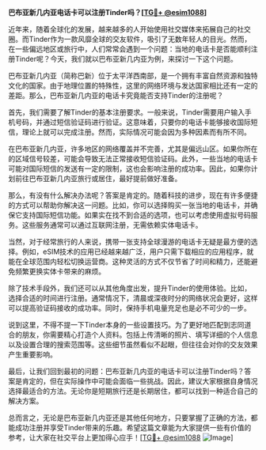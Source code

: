 **巴布亚新几内亚电话卡可以注册Tinder吗？[[TG💪+ @esim1088](https://t.me/s/esim1088)]**

近年来，随着全球化的发展，越来越多的人开始使用社交媒体来拓展自己的社交圈。而Tinder作为一款风靡全球的交友软件，吸引了无数年轻人的目光。然而，在一些偏远地区或旅行中，人们常常会遇到一个问题：当地的电话卡是否能顺利注册Tinder呢？今天，我们就以巴布亚新几内亚为例，来探讨一下这个问题。

巴布亚新几内亚（简称巴新）位于太平洋西南部，是一个拥有丰富自然资源和独特文化的国家。由于地理位置的特殊性，这里的网络环境与发达国家相比还有一定的差距。那么，巴布亚新几内亚的电话卡究竟能否支持Tinder的注册呢？

首先，我们需要了解Tinder的基本注册要求。一般来说，Tinder需要用户输入手机号码，并通过短信验证码进行验证。这意味着，只要你的电话卡能够接收国际短信，理论上就可以完成注册。然而，实际情况可能会因为多种因素而有所不同。

在巴布亚新几内亚，许多地区的网络覆盖并不完善，尤其是偏远山区。如果你所在的区域信号较差，可能会导致无法正常接收短信验证码。此外，一些当地的电话卡可能对国际短信的发送有一定的限制，这也会影响注册的成功率。因此，如果你计划前往巴布亚新几内亚旅行或居住，最好提前做好准备。

那么，有没有什么解决办法呢？答案是肯定的。随着科技的进步，现在有许多便捷的方式可以帮助你解决这一问题。比如，你可以选择购买一张当地的电话卡，并确保它支持国际短信功能。如果实在找不到合适的选项，也可以考虑使用虚拟号码服务。这些服务通常可以通过互联网注册，无需依赖实体电话卡。

当然，对于经常旅行的人来说，携带一张支持全球漫游的电话卡无疑是最方便的选择。例如，eSIM技术的应用已经越来越广泛，用户只需下载相应的应用程序，就能在全球范围内轻松切换运营商。这种灵活的方式不仅节省了时间和精力，还能避免频繁更换实体卡带来的麻烦。

除了技术手段外，我们还可以从其他角度出发，提升Tinder的使用体验。比如，选择合适的时间进行注册。通常情况下，清晨或深夜时分的网络状况会更好，这样可以提高验证码接收的成功率。同时，保持手机电量充足也是必不可少的一步。

说到这里，不得不提一下Tinder本身的一些设置技巧。为了更好地匹配到志同道合的朋友，你需要精心打造个人资料。包括上传清晰的照片、填写详细的个人信息以及设置合理的搜索范围等。这些细节虽然看似不起眼，但往往会对你的交友效果产生重要影响。

最后，让我们回到最初的问题：巴布亚新几内亚的电话卡可以注册Tinder吗？答案是肯定的，但在实际操作中可能会面临一些挑战。因此，建议大家根据自身情况选择最适合的方法。无论你是短期旅行还是长期居住，都可以找到一种适合自己的解决方案。

总而言之，无论是巴布亚新几内亚还是其他任何地方，只要掌握了正确的方法，都能成功注册并享受Tinder带来的乐趣。希望这篇文章能为大家提供一些有价值的参考，让大家在社交平台上更加得心应手！[[TG💪+ @esim1088](https://t.me/s/esim1088) ![Image](https://i.postimg.cc/4NQfJmqS/Snipaste-2025-05-13-00-14-12.png)]